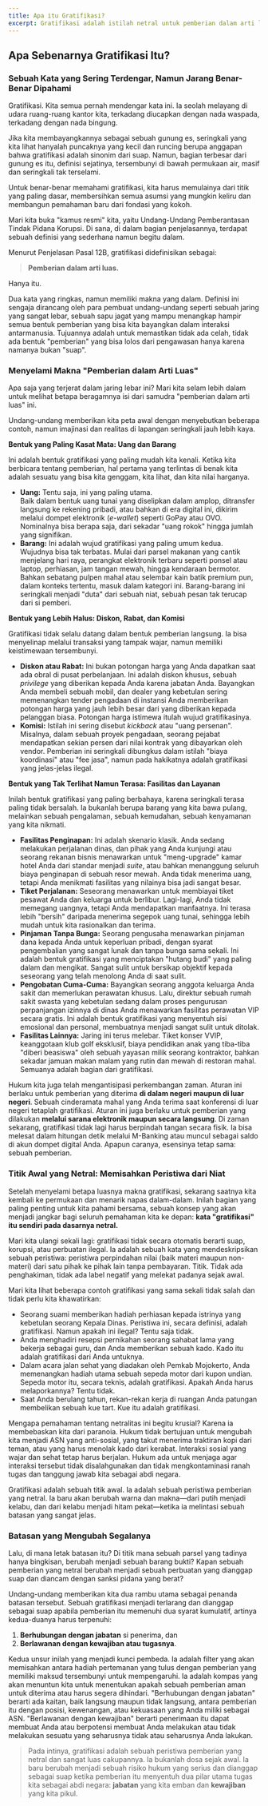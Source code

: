 ```yaml
---
title: Apa itu Gratifikasi?
excerpt: Gratifikasi adalah istilah netral untuk pemberian dalam arti luas, mencakup segala hal dari uang, barang, hingga fasilitas yang tak terlihat. Ia baru berubah menjadi risiko hukum yang serius saat pemberian tersebut menyentuh dua pilar utama tugas kita, berhubungan dengan jabatan dan berlawanan dengan kewajiban.
---
```


## **Apa Sebenarnya Gratifikasi Itu?**

### **Sebuah Kata yang Sering Terdengar, Namun Jarang Benar-Benar Dipahami**

Gratifikasi. Kita semua pernah mendengar kata ini. Ia seolah melayang di udara ruang-ruang kantor kita, terkadang diucapkan dengan nada waspada, terkadang dengan nada bingung.

Jika kita membayangkannya sebagai sebuah gunung es, seringkali yang kita lihat hanyalah puncaknya yang kecil dan runcing berupa anggapan bahwa gratifikasi adalah sinonim dari suap. Namun, bagian terbesar dari gunung es itu, definisi sejatinya, tersembunyi di bawah permukaan air, masif dan seringkali tak terselami.

Untuk benar-benar memahami gratifikasi, kita harus memulainya dari titik yang paling dasar, membersihkan semua asumsi yang mungkin keliru dan membangun pemahaman baru dari fondasi yang kokoh.

Mari kita buka "kamus resmi" kita, yaitu Undang-Undang Pemberantasan Tindak Pidana Korupsi. Di sana, di dalam bagian penjelasannya, terdapat sebuah definisi yang sederhana namun begitu dalam.

Menurut Penjelasan Pasal 12B, gratifikasi didefinisikan sebagai:

> **Pemberian dalam arti luas.**

Hanya itu.

Dua kata yang ringkas, namun memiliki makna yang dalam. Definisi ini sengaja dirancang oleh para pembuat undang-undang seperti sebuah jaring yang sangat lebar, sebuah sapu jagat yang mampu menangkap hampir semua bentuk pemberian yang bisa kita bayangkan dalam interaksi antarmanusia. Tujuannya adalah untuk memastikan tidak ada celah, tidak ada bentuk "pemberian" yang bisa lolos dari pengawasan hanya karena namanya bukan "suap".

### **Menyelami Makna "Pemberian dalam Arti Luas"**

Apa saja yang terjerat dalam jaring lebar ini? Mari kita selam lebih dalam untuk melihat betapa beragamnya isi dari samudra "pemberian dalam arti luas" ini.

Undang-undang memberikan kita peta awal dengan menyebutkan beberapa contoh, namun imajinasi dan realitas di lapangan seringkali jauh lebih kaya.

**Bentuk yang Paling Kasat Mata: Uang dan Barang**

Ini adalah bentuk gratifikasi yang paling mudah kita kenali. Ketika kita berbicara tentang pemberian, hal pertama yang terlintas di benak kita adalah sesuatu yang bisa kita genggam, kita lihat, dan kita nilai harganya.

- **Uang:** Tentu saja, ini yang paling utama. <br/>Baik dalam bentuk uang tunai yang diselipkan dalam amplop, ditransfer langsung ke rekening pribadi, atau bahkan di era digital ini, dikirim melalui dompet elektronik (_e-wallet_) seperti GoPay atau OVO. Nominalnya bisa berapa saja, dari sekadar "uang rokok" hingga jumlah yang signifikan.
- **Barang:** Ini adalah wujud gratifikasi yang paling umum kedua. <br/> Wujudnya bisa tak terbatas. Mulai dari parsel makanan yang cantik menjelang hari raya, perangkat elektronik terbaru seperti ponsel atau laptop, perhiasan, jam tangan mewah, hingga kendaraan bermotor. Bahkan sebatang pulpen mahal atau selembar kain batik premium pun, dalam konteks tertentu, masuk dalam kategori ini. Barang-barang ini seringkali menjadi "duta" dari sebuah niat, sebuah pesan tak terucap dari si pemberi.

**Bentuk yang Lebih Halus: Diskon, Rabat, dan Komisi**

Gratifikasi tidak selalu datang dalam bentuk pemberian langsung. Ia bisa menyelinap melalui transaksi yang tampak wajar, namun memiliki keistimewaan tersembunyi.

- **Diskon atau Rabat:** Ini bukan potongan harga yang Anda dapatkan saat ada obral di pusat perbelanjaan. Ini adalah diskon khusus, sebuah _privilege_ yang diberikan kepada Anda karena jabatan Anda. Bayangkan Anda membeli sebuah mobil, dan dealer yang kebetulan sering memenangkan tender pengadaan di instansi Anda memberikan potongan harga yang jauh lebih besar dari yang diberikan kepada pelanggan biasa. Potongan harga istimewa itulah wujud gratifikasinya.
- **Komisi:** Istilah ini sering disebut _kickback_ atau "uang persenan". Misalnya, dalam sebuah proyek pengadaan, seorang pejabat mendapatkan sekian persen dari nilai kontrak yang dibayarkan oleh vendor. Pemberian ini seringkali dibungkus dalam istilah "biaya koordinasi" atau "fee jasa", namun pada hakikatnya adalah gratifikasi yang jelas-jelas ilegal.

**Bentuk yang Tak Terlihat Namun Terasa: Fasilitas dan Layanan**

Inilah bentuk gratifikasi yang paling berbahaya, karena seringkali terasa paling tidak bersalah. Ia bukanlah berupa barang yang kita bawa pulang, melainkan sebuah pengalaman, sebuah kemudahan, sebuah kenyamanan yang kita nikmati.

- **Fasilitas Penginapan:** Ini adalah skenario klasik. Anda sedang melakukan perjalanan dinas, dan pihak yang Anda kunjungi atau seorang rekanan bisnis menawarkan untuk "meng-upgrade" kamar hotel Anda dari standar menjadi _suite_, atau bahkan menanggung seluruh biaya penginapan di sebuah resor mewah. Anda tidak menerima uang, tetapi Anda menikmati fasilitas yang nilainya bisa jadi sangat besar.
- **Tiket Perjalanan:** Seseorang menawarkan untuk membiayai tiket pesawat Anda dan keluarga untuk berlibur. Lagi-lagi, Anda tidak memegang uangnya, tetapi Anda mendapatkan manfaatnya. Ini terasa lebih "bersih" daripada menerima segepok uang tunai, sehingga lebih mudah untuk kita rasionalkan dan terima.
- **Pinjaman Tanpa Bunga:** Seorang pengusaha menawarkan pinjaman dana kepada Anda untuk keperluan pribadi, dengan syarat pengembalian yang sangat lunak dan tanpa bunga sama sekali. Ini adalah bentuk gratifikasi yang menciptakan "hutang budi" yang paling dalam dan mengikat. Sangat sulit untuk bersikap objektif kepada seseorang yang telah menolong Anda di saat sulit.
- **Pengobatan Cuma-Cuma:** Bayangkan seorang anggota keluarga Anda sakit dan memerlukan perawatan khusus. Lalu, direktur sebuah rumah sakit swasta yang kebetulan sedang dalam proses pengurusan perpanjangan izinnya di dinas Anda menawarkan fasilitas perawatan VIP secara gratis. Ini adalah bentuk gratifikasi yang menyentuh sisi emosional dan personal, membuatnya menjadi sangat sulit untuk ditolak.
- **Fasilitas Lainnya:** Jaring ini terus melebar. Tiket konser VVIP, keanggotaan klub golf eksklusif, biaya pendidikan anak yang tiba-tiba "diberi beasiswa" oleh sebuah yayasan milik seorang kontraktor, bahkan sekadar jamuan makan malam yang rutin dan mewah di restoran mahal. Semuanya adalah bagian dari gratifikasi.

Hukum kita juga telah mengantisipasi perkembangan zaman. Aturan ini berlaku untuk pemberian yang diterima **di dalam negeri maupun di luar negeri**. Sebuah cinderamata mahal yang Anda terima saat konferensi di luar negeri tetaplah gratifikasi. Aturan ini juga berlaku untuk pemberian yang dilakukan **melalui sarana elektronik maupun secara langsung**. Di zaman sekarang, gratifikasi tidak lagi harus berpindah tangan secara fisik. Ia bisa melesat dalam hitungan detik melalui M-Banking atau muncul sebagai saldo di akun dompet digital Anda. Apapun caranya, esensinya tetap sama: sebuah pemberian.

### **Titik Awal yang Netral: Memisahkan Peristiwa dari Niat**

Setelah menyelami betapa luasnya makna gratifikasi, sekarang saatnya kita kembali ke permukaan dan menarik napas dalam-dalam. Inilah bagian yang paling penting untuk kita pahami bersama, sebuah konsep yang akan menjadi jangkar bagi seluruh pemahaman kita ke depan: **kata "gratifikasi" itu sendiri pada dasarnya netral.**

Mari kita ulangi sekali lagi: gratifikasi tidak secara otomatis berarti suap, korupsi, atau perbuatan ilegal. Ia adalah sebuah kata yang mendeskripsikan sebuah peristiwa: peristiwa perpindahan nilai (baik materi maupun non-materi) dari satu pihak ke pihak lain tanpa pembayaran. Titik. Tidak ada penghakiman, tidak ada label negatif yang melekat padanya sejak awal.

Mari kita lihat beberapa contoh gratifikasi yang sama sekali tidak salah dan tidak perlu kita khawatirkan:

- Seorang suami memberikan hadiah perhiasan kepada istrinya yang kebetulan seorang Kepala Dinas. Peristiwa ini, secara definisi, adalah gratifikasi. Namun apakah ini ilegal? Tentu saja tidak.
- Anda menghadiri resepsi pernikahan seorang sahabat lama yang bekerja sebagai guru, dan Anda memberikan sebuah kado. Kado itu adalah gratifikasi dari Anda untuknya.
- Dalam acara jalan sehat yang diadakan oleh Pemkab Mojokerto, Anda memenangkan hadiah utama sebuah sepeda motor dari kupon undian. Sepeda motor itu, secara teknis, adalah gratifikasi. Apakah Anda harus melaporkannya? Tentu tidak.
- Saat Anda berulang tahun, rekan-rekan kerja di ruangan Anda patungan membelikan sebuah kue tart. Kue itu adalah gratifikasi.

Mengapa pemahaman tentang netralitas ini begitu krusial? Karena ia membebaskan kita dari paranoia. Hukum tidak bertujuan untuk mengubah kita menjadi ASN yang anti-sosial, yang takut menerima traktiran kopi dari teman, atau yang harus menolak kado dari kerabat. Interaksi sosial yang wajar dan sehat tetap harus berjalan. Hukum ada untuk menjaga agar interaksi tersebut tidak disalahgunakan dan tidak mengkontaminasi ranah tugas dan tanggung jawab kita sebagai abdi negara.

Gratifikasi adalah sebuah titik awal. Ia adalah sebuah peristiwa pemberian yang netral. Ia baru akan berubah warna dan makna—dari putih menjadi kelabu, dan dari kelabu menjadi hitam pekat—ketika ia melintasi sebuah batasan yang sangat jelas.

### **Batasan yang Mengubah Segalanya**

Lalu, di mana letak batasan itu? Di titik mana sebuah parsel yang tadinya hanya bingkisan, berubah menjadi sebuah barang bukti? Kapan sebuah pemberian yang netral berubah menjadi sebuah perbuatan yang dianggap suap dan diancam dengan sanksi pidana yang berat?

Undang-undang memberikan kita dua rambu utama sebagai penanda batasan tersebut. Sebuah gratifikasi menjadi terlarang dan dianggap sebagai suap apabila pemberian itu memenuhi dua syarat kumulatif, artinya kedua-duanya harus terpenuhi:

1.  **Berhubungan dengan jabatan** si penerima, dan
2.  **Berlawanan dengan kewajiban atau tugasnya**.

Kedua unsur inilah yang menjadi kunci pembeda. Ia adalah filter yang akan memisahkan antara hadiah pertemanan yang tulus dengan pemberian yang memiliki maksud tersembunyi untuk mempengaruhi. Ia adalah kompas yang akan menuntun kita untuk menentukan apakah sebuah pemberian aman untuk diterima atau harus segera dihindari. "Berhubungan dengan jabatan" berarti ada kaitan, baik langsung maupun tidak langsung, antara pemberian itu dengan posisi, kewenangan, atau kekuasaan yang Anda miliki sebagai ASN. "Berlawanan dengan kewajiban" berarti penerimaan itu dapat membuat Anda atau berpotensi membuat Anda melakukan atau tidak melakukan sesuatu yang seharusnya tidak atau seharusnya Anda lakukan.

> Pada intinya, gratifikasi adalah sebuah peristiwa pemberian yang netral dan sangat luas cakupannya. Ia bukanlah dosa sejak awal. Ia baru berubah menjadi sebuah risiko hukum yang serius dan dianggap sebagai suap ketika pemberian itu menyentuh dua pilar utama tugas kita sebagai abdi negara: **jabatan** yang kita emban dan **kewajiban** yang kita pikul.
